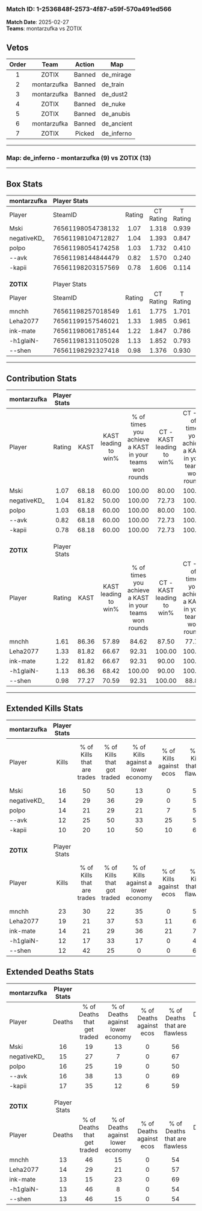 ### Match ID: 1-2536848f-2573-4f87-a59f-570a491ed566  
**Match Date**: 2025-02-27  
**Teams**: montarzufka vs ZOTIX  

## Vetos  

| Order | Team | Action | Map |
| :---: | :--: | :----: | --- |
| 1 | ZOTIX | Banned | de_mirage |
| 2 | montarzufka | Banned | de_train |
| 3 | montarzufka | Banned | de_dust2 |
| 4 | ZOTIX | Banned | de_nuke |
| 5 | ZOTIX | Banned | de_anubis |
| 6 | montarzufka | Banned | de_ancient |
| 7 | ZOTIX | Picked | de_inferno |

---  

### **Map**: de_inferno - montarzufka (9) vs ZOTIX (13)  
---  

## Box Stats  

| **montarzufka** | Player Stats      |        |           |          |       |      |       |         |        |      |     |
| :- | :- | :-: | :-: | :-: | :-: | :-: | :-: | :-: | :-: | :-: | :-: |
| Player          | SteamID           | Rating | CT Rating | T Rating | KAST  | ADR  | Kills | Assists | Deaths | K/D  | HS% |
| Mski            | 76561198054738132 |  1.07  |   1.318   |  0.939   | 68.18 | 79.7 |  16   |    4    |   16   | 1.00 | 62  |
| negativeKD_     | 76561198104712827 |  1.04  |   1.393   |  0.847   | 81.82 | 56.5 |  14   |    4    |   15   | 0.93 | 50  |
| polpo           | 76561198054174258 |  1.03  |   1.732   |  0.410   | 68.18 | 79.7 |  14   |   11    |   16   | 0.88 | 50  |
| --avk           | 76561198144844479 |  0.82  |   1.570   |  0.240   | 68.18 | 51.1 |  12   |    3    |   16   | 0.75 | 41  |
| -kapii          | 76561198203157569 |  0.78  |   1.606   |  0.114   | 68.18 | 62.6 |  10   |    8    |   17   | 0.59 | 40  |
|                 |                   |        |           |          |       |      |       |         |        |      |     |
|                 |                   |        |           |          |       |      |       |         |        |      |     |
|                 |                   |        |           |          |       |      |       |         |        |      |     |
| **ZOTIX**       | Player Stats      |        |           |          |       |      |       |         |        |      |     |
| Player          | SteamID           | Rating | CT Rating | T Rating | KAST  | ADR  | Kills | Assists | Deaths | K/D  | HS% |
| mnchh           | 76561198257018549 |  1.61  |   1.775   |  1.701   | 86.36 | 97.0 |  23   |    5    |   13   | 1.77 | 60  |
| Leha2077        | 76561199157546021 |  1.33  |   1.985   |  0.961   | 81.82 | 77.4 |  19   |    3    |   14   | 1.36 | 63  |
| ink-mate        | 76561198061785144 |  1.22  |   1.847   |  0.786   | 81.82 | 90.6 |  14   |    7    |   13   | 1.08 | 42  |
| -h1glaiN-       | 76561198131105028 |  1.13  |   1.852   |  0.793   | 86.36 | 74.9 |  12   |    9    |   13   | 0.92 | 41  |
| --shen          | 76561198292327418 |  0.98  |   1.376   |  0.930   | 77.27 | 49.8 |  12   |    9    |   13   | 0.92 | 58  |
---  

## Contribution Stats  

| **montarzufka** | Player Stats |       |                      |                                                        |                           |                                                             |                          |                                                            |
| :- | :-: | :-: | :-: | :-: | :-: | :-: | :-: | :-: |
| Player          |    Rating    | KAST  | KAST leading to win% | % of times you achieve a KAST in your teams won rounds | CT - KAST leading to win% | CT - % of times you achieve a KAST in your teams won rounds | T - KAST leading to win% | T - % of times you achieve a KAST in your teams won rounds |
| Mski            |     1.07     | 68.18 |        60.00         |                         100.00                         |           80.00           |                           100.00                            |          20.00           |                           100.00                           |
| negativeKD_     |     1.04     | 81.82 |        50.00         |                         100.00                         |           72.73           |                           100.00                            |          14.29           |                           100.00                           |
| polpo           |     1.03     | 68.18 |        60.00         |                         100.00                         |           80.00           |                           100.00                            |          20.00           |                           100.00                           |
| --avk           |     0.82     | 68.18 |        60.00         |                         100.00                         |           72.73           |                           100.00                            |          25.00           |                           100.00                           |
| -kapii          |     0.78     | 68.18 |        60.00         |                         100.00                         |           72.73           |                           100.00                            |          25.00           |                           100.00                           |
|                 |              |       |                      |                                                        |                           |                                                             |                          |                                                            |
|                 |              |       |                      |                                                        |                           |                                                             |                          |                                                            |
|                 |              |       |                      |                                                        |                           |                                                             |                          |                                                            |
| **ZOTIX**       | Player Stats |       |                      |                                                        |                           |                                                             |                          |                                                            |
| Player          |    Rating    | KAST  | KAST leading to win% | % of times you achieve a KAST in your teams won rounds | CT - KAST leading to win% | CT - % of times you achieve a KAST in your teams won rounds | T - KAST leading to win% | T - % of times you achieve a KAST in your teams won rounds |
| mnchh           |     1.61     | 86.36 |        57.89         |                         84.62                          |           87.50           |                            77.78                            |          36.36           |                           100.00                           |
| Leha2077        |     1.33     | 81.82 |        66.67         |                         92.31                          |          100.00           |                           100.00                            |          33.33           |                           75.00                            |
| ink-mate        |     1.22     | 81.82 |        66.67         |                         92.31                          |           90.00           |                           100.00                            |          37.50           |                           75.00                            |
| -h1glaiN-       |     1.13     | 86.36 |        68.42         |                         100.00                         |           90.00           |                           100.00                            |          44.44           |                           100.00                           |
| --shen          |     0.98     | 77.27 |        70.59         |                         92.31                          |          100.00           |                            88.89                            |          44.44           |                           100.00                           |
---  

## Extended Kills Stats  

| **montarzufka** | Player Stats |                            |                            |                                    |                         |                              |                                 |                                       |                    |           |
| :- | :-: | :-: | :-: | :-: | :-: | :-: | :-: | :-: | :-: | :-: |
| Player          |    Kills     | % of Kills that are trades | % of Kills that got traded | % of Kills against a lower economy | % of Kills against ecos | % of Kills that are flawless | % of Kills that are close duels | % of Kills that are assisted by flash | Pistol Round Kills | AWP Kills |
| Mski            |      16      |             50             |             50             |                 13                 |            0            |              50              |                0                |                   0                   |         3          |     0     |
| negativeKD_     |      14      |             29             |             36             |                 29                 |            0            |              50              |                7                |                   0                   |         1          |     0     |
| polpo           |      14      |             21             |             29             |                 21                 |            7            |              57              |                7                |                   0                   |         2          |     0     |
| --avk           |      12      |             25             |             50             |                 33                 |           25            |              58              |                0                |                   0                   |         1          |     0     |
| -kapii          |      10      |             20             |             10             |                 50                 |           10            |              60              |                0                |                  20                   |         1          |     0     |
|                 |              |                            |                            |                                    |                         |                              |                                 |                                       |                    |           |
|                 |              |                            |                            |                                    |                         |                              |                                 |                                       |                    |           |
|                 |              |                            |                            |                                    |                         |                              |                                 |                                       |                    |           |
| **ZOTIX**       | Player Stats |                            |                            |                                    |                         |                              |                                 |                                       |                    |           |
| Player          |    Kills     | % of Kills that are trades | % of Kills that got traded | % of Kills against a lower economy | % of Kills against ecos | % of Kills that are flawless | % of Kills that are close duels | % of Kills that are assisted by flash | Pistol Round Kills | AWP Kills |
| mnchh           |      23      |             30             |             22             |                 35                 |            0            |              52              |                0                |                   0                   |         0          |     0     |
| Leha2077        |      19      |             21             |             37             |                 53                 |           11            |              63              |               16                |                  16                   |         3          |     0     |
| ink-mate        |      14      |             21             |             29             |                 36                 |           21            |              79              |                7                |                  14                   |         3          |     0     |
| -h1glaiN-       |      12      |             17             |             33             |                 17                 |            0            |              42              |                0                |                   8                   |         1          |     0     |
| --shen          |      12      |             42             |             25             |                 0                  |            0            |              67              |                0                |                   8                   |         2          |     0     |
## Extended Deaths Stats  

| **montarzufka** | Player Stats |                             |                                   |                          |                               |                            |                           |               |
| :- | :-: | :-: | :-: | :-: | :-: | :-: | :-: | :-: |
| Player          |    Deaths    | % of Deaths that get traded | % of Deaths against lower economy | % of Deaths against ecos | % of Deaths that are flawless | % of Deaths that are close | % of Deaths while blinded | Deaths to AWP |
| Mski            |      16      |             19              |                13                 |            0             |              56               |             6              |             6             |       0       |
| negativeKD_     |      15      |             27              |                 7                 |            0             |              67               |             0              |             7             |       0       |
| polpo           |      16      |             25              |                19                 |            0             |              50               |             6              |             6             |       0       |
| --avk           |      16      |             38              |                13                 |            0             |              69               |             6              |            19             |       0       |
| -kapii          |      17      |             35              |                12                 |            6             |              59               |             6              |             6             |       0       |
|                 |              |                             |                                   |                          |                               |                            |                           |               |
|                 |              |                             |                                   |                          |                               |                            |                           |               |
|                 |              |                             |                                   |                          |                               |                            |                           |               |
| **ZOTIX**       | Player Stats |                             |                                   |                          |                               |                            |                           |               |
| Player          |    Deaths    | % of Deaths that get traded | % of Deaths against lower economy | % of Deaths against ecos | % of Deaths that are flawless | % of Deaths that are close | % of Deaths while blinded | Deaths to AWP |
| mnchh           |      13      |             46              |                15                 |            0             |              54               |             0              |             0             |       0       |
| Leha2077        |      14      |             29              |                21                 |            0             |              57               |             0              |             7             |       0       |
| ink-mate        |      13      |             15              |                23                 |            0             |              69               |             8              |             0             |       0       |
| -h1glaiN-       |      13      |             46              |                 8                 |            0             |              54               |             8              |             0             |       0       |
| --shen          |      13      |             46              |                15                 |            0             |              54               |             0              |             8             |       0       |
